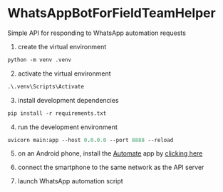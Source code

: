 # WhatsAppBotForFieldTeamHelper

Simple API for responding to WhatsApp automation requests

1. create the virtual environment
```ps
python -m venv .venv
```

2. activate the virtual environment
```ps
.\.venv\Scripts\Activate
```

3. install development dependencies
```ps
pip install -r requirements.txt
```

4. run the development environment
```ps
uvicorn main:app --host 0.0.0.0 --port 8888 --reload
```

5. on an Android phone, install the [Automate](https://llamalab.com/automate/) app by [clicking here](https://play.google.com/store/apps/details?id=com.llamalab.automate)

6. connect the smartphone to the same network as the API server

7. launch WhatsApp automation script
